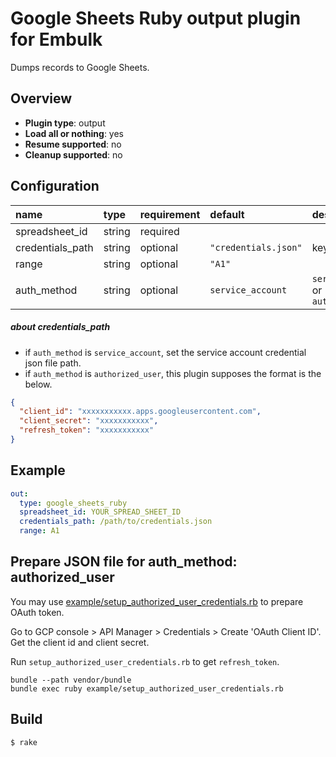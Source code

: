 # Google Sheets Ruby output plugin for Embulk

Dumps records to Google Sheets.

## Overview

- **Plugin type**: output
- **Load all or nothing**: yes
- **Resume supported**: no
- **Cleanup supported**: no

## Configuration

| name             | type   | requirement | default              | description                            |
| :--------------- | :----- | :---------- | :------------------- | :------------------------------------- |
| spreadsheet_id   | string | required    |                      |                                        |
| credentials_path | string | optional    | `"credentials.json"` | keyfile path                           |
| range            | string | optional    | `"A1"`               |                                        |
| auth_method      | string | optional    | `service_account`    | `service_account` or `authorized_user` |

##### about credentials_path

- if `auth_method` is `service_account`, set the service account credential json file path.
- if `auth_method` is `authorized_user`, this plugin supposes the format is the below.

```json
{
  "client_id": "xxxxxxxxxxx.apps.googleusercontent.com",
  "client_secret": "xxxxxxxxxxx",
  "refresh_token": "xxxxxxxxxxx"
}
```

## Example

```yaml
out:
  type: google_sheets_ruby
  spreadsheet_id: YOUR_SPREAD_SHEET_ID
  credentials_path: /path/to/credentials.json
  range: A1
```

## Prepare JSON file for auth_method: authorized_user

You may use [example/setup_authorized_user_credentials.rb](example/setup_authorized_user_credentials.rb) to prepare OAuth token.

Go to GCP console > API Manager > Credentials > Create 'OAuth Client ID'. Get the client id and client secret.

Run `setup_authorized_user_credentials.rb` to get `refresh_token`.

```
bundle --path vendor/bundle
bundle exec ruby example/setup_authorized_user_credentials.rb
```

## Build

```
$ rake
```
